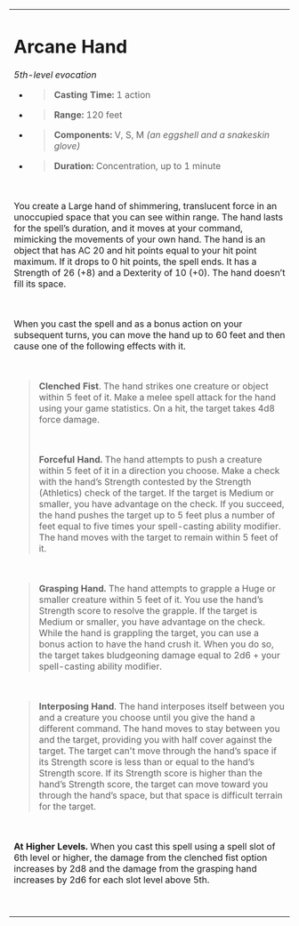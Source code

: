 
<table><tbody><tr class="odd"><td><h1 id="arcane-hand"><strong>Arcane Hand</strong></h1><p><em>5th-level evocation</em></p><ul><li><blockquote><p><strong>Casting Time:</strong> 1 action</p></blockquote></li><li><blockquote><p><strong>Range:</strong> 120 feet</p></blockquote></li><li><blockquote><p><strong>Components:</strong> V, S, M <em>(an eggshell and a snakeskin glove)</em></p></blockquote></li><li><blockquote><p><strong>Duration:</strong> Concentration, up to 1 minute</p></blockquote></li></ul><p> </p><p>You create a Large hand of shimmering, translucent force in an unoccupied space that you can see within range. The hand lasts for the spell’s duration, and it moves at your command, mimicking the movements of your own hand. The hand is an object that has AC 20 and hit points equal to your hit point maximum. If it drops to 0 hit points, the spell ends. It has a Strength of 26 (+8) and a Dexterity of 10 (+0). The hand doesn’t fill its space.</p><p> </p><p>When you cast the spell and as a bonus action on your subsequent turns, you can move the hand up to 60 feet and then cause one of the following effects with it.</p><p> </p><blockquote><p><strong>Clenched Fist</strong>. The hand strikes one creature or object within 5 feet of it. Make a melee spell attack for the hand using your game statistics. On a hit, the target takes 4d8 force damage.</p><p> </p><p><strong>Forceful Hand.</strong> The hand attempts to push a creature within 5 feet of it in a direction you choose. Make a check with the hand’s Strength contested by the Strength (Athletics) check of the target. If the target is Medium or smaller, you have advantage on the check. If you succeed, the hand pushes the target up to 5 feet plus a number of feet equal to five times your spell-casting ability modifier. The hand moves with the target to remain within 5 feet of it.</p></blockquote><p> </p><blockquote><p><strong>Grasping Hand.</strong> The hand attempts to grapple a Huge or smaller creature within 5 feet of it. You use the hand’s Strength score to resolve the grapple. If the target is Medium or smaller, you have advantage on the check. While the hand is grappling the target, you can use a bonus action to have the hand crush it. When you do so, the target takes bludgeoning damage equal to 2d6 + your spell-casting ability modifier.</p></blockquote><p> </p><blockquote><p><strong>Interposing Hand</strong>. The hand interposes itself between you and a creature you choose until you give the hand a different command. The hand moves to stay between you and the target, providing you with half cover against the target. The target can't move through the hand’s space if its Strength score is less than or equal to the hand’s Strength score. If its Strength score is higher than the hand’s Strength score, the target can move toward you through the hand’s space, but that space is difficult terrain for the target.</p></blockquote><p> </p><p><strong>At Higher Levels.</strong> When you cast this spell using a spell slot of 6th level or higher, the damage from the clenched fist option increases by 2d8 and the damage from the grasping hand increases by 2d6 for each slot level above 5th.</p><p> </p></td></tr></tbody></table>
